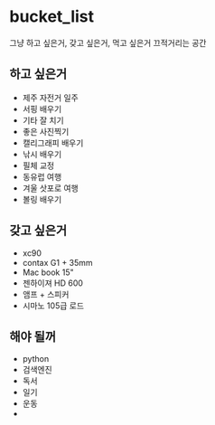# bucket_list
그냥 하고 싶은거, 갖고 싶은거, 먹고 싶은거 끄적거리는 공간

하고 싶은거
---------
  + 제주 자전거 일주
  + 서핑 배우기 
  + 기타 잘 치기 
  + 좋은 사진찍기
  + 캘리그래피 배우기 
  + 낚시 배우기
  + 필체 교정 
  + 동유럽 여행 
  + 겨울 삿포로 여행 
  + 볼링 배우기

갖고 싶은거
--------
  + xc90
  + contax G1 + 35mm
  + Mac book 15"
  + 젠하이져 HD 600
  + 앰프 + 스피커 
  + 시마노 105급 로드 
 
해야 될꺼
--------
  + python
  + 검색엔진
  + 독서 
  + 일기 
  + 운동
  + 
